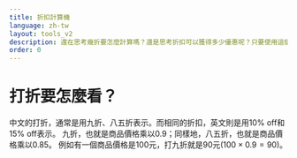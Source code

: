```yaml
---
title: 折扣計算機
language: zh-tw
layout: tools_v2
description: 還在思考幾折要怎麼計算嗎？還是思考折扣可以獲得多少優惠呢？只要使用這個折扣計算機，輸入金額、按下折數，就可以得到折扣金額，不需要再思考怎麼計算了！
order: 0
---
```


# 打折要怎麼看？

中文的打折，通常是用九折、八五折表示。而相同的折扣，英文則是用10% off和15% off表示。
九折，也就是商品價格乘以0.9；同樣地，八五折，也就是商品價格乘以0.85。
例如有一個商品價格是100元，打九折就是90元($100 \times 0.9 = 90$)。